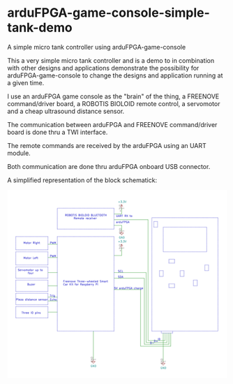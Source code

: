 # arduFPGA-game-console-simple-tank-demo
 A simple micro tank controller using arduFPGA-game-console

 This a very simple micro tank controller and is a demo to in combination with other designs and applications demonstrate the possibility for arduFPGA-game-console to change the designs and application running at a given time.

 I use an arduFPGA game console as the "brain" of the thing, a FREENOVE command/driver board, a ROBOTIS BIOLOID remote control, a servomotor and a cheap ultrasound distance sensor.

The communication between arduFPGA and FREENOVE command/driver board is done thru a TWI interface.

The remote commands are received by the arduFPGA using an UART module.

Both communication are done thru arduFPGA onboard USB connector.

A simplified representation of the block schematick:

![arduFPGA-game-console-mini-tank-controller-block-sch](https://raw.githubusercontent.com/dev-board-tech/arduFPGA-game-console-simple-tank-demo/main/sch_block/arduFPGA-game-console_simple_tank_controller_sch_block.png)
